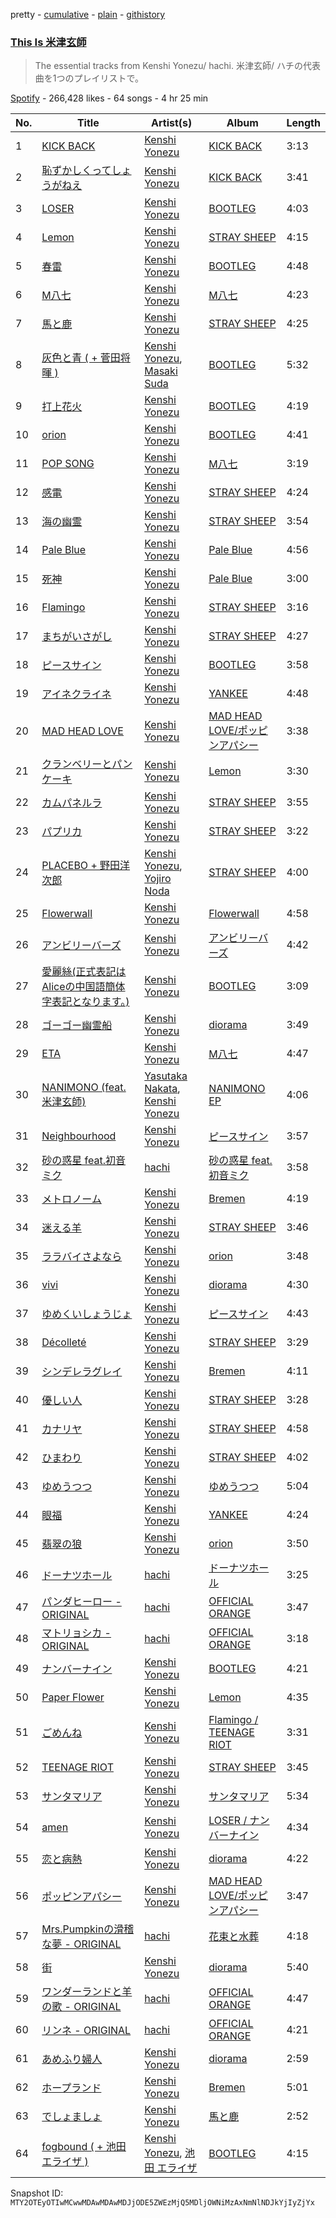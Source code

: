 pretty - [cumulative](/playlists/cumulative/37i9dQZF1DWYoL6ZoD9KnI.md) - [plain](/playlists/plain/37i9dQZF1DWYoL6ZoD9KnI) - [githistory](https://github.githistory.xyz/mackorone/spotify-playlist-archive/blob/main/playlists/plain/37i9dQZF1DWYoL6ZoD9KnI)

### [This Is 米津玄師](https://open.spotify.com/playlist/37i9dQZF1DWYoL6ZoD9KnI)

> The essential tracks from Kenshi Yonezu/ hachi\. 米津玄師/ ハチの代表曲を1つのプレイリストで。

[Spotify](https://open.spotify.com/user/spotify) - 266,428 likes - 64 songs - 4 hr 25 min

| No. | Title | Artist(s) | Album | Length |
|---|---|---|---|---|
| 1 | [KICK BACK](https://open.spotify.com/track/3khEEPRyBeOUabbmOPJzAG) | [Kenshi Yonezu](https://open.spotify.com/artist/1snhtMLeb2DYoMOcVbb8iB) | [KICK BACK](https://open.spotify.com/album/6RH1fEIz8HVXregzz5Xp2B) | 3:13 |
| 2 | [恥ずかしくってしょうがねえ](https://open.spotify.com/track/64DQr4CorFeWFZMRiKswZv) | [Kenshi Yonezu](https://open.spotify.com/artist/1snhtMLeb2DYoMOcVbb8iB) | [KICK BACK](https://open.spotify.com/album/1T6osuQ4vFziPrA10uXOfs) | 3:41 |
| 3 | [LOSER](https://open.spotify.com/track/7AqUE5AY514dbzeOAfJRa0) | [Kenshi Yonezu](https://open.spotify.com/artist/1snhtMLeb2DYoMOcVbb8iB) | [BOOTLEG](https://open.spotify.com/album/1mvoieMR8Dwiy7S052ihoC) | 4:03 |
| 4 | [Lemon](https://open.spotify.com/track/04TshWXkhV1qkqHzf31Hn6) | [Kenshi Yonezu](https://open.spotify.com/artist/1snhtMLeb2DYoMOcVbb8iB) | [STRAY SHEEP](https://open.spotify.com/album/052EiTRYh35MuDVJN9Emdh) | 4:15 |
| 5 | [春雷](https://open.spotify.com/track/6megNXGjmim4OitjZnIn9v) | [Kenshi Yonezu](https://open.spotify.com/artist/1snhtMLeb2DYoMOcVbb8iB) | [BOOTLEG](https://open.spotify.com/album/1mvoieMR8Dwiy7S052ihoC) | 4:48 |
| 6 | [M八七](https://open.spotify.com/track/3sFdaHo9D3hfiFt2wVi6a5) | [Kenshi Yonezu](https://open.spotify.com/artist/1snhtMLeb2DYoMOcVbb8iB) | [M八七](https://open.spotify.com/album/0QY96kqY4P5tJQaEmaE0CK) | 4:23 |
| 7 | [馬と鹿](https://open.spotify.com/track/0iniTNHwqBiP4UDE1dgUpD) | [Kenshi Yonezu](https://open.spotify.com/artist/1snhtMLeb2DYoMOcVbb8iB) | [STRAY SHEEP](https://open.spotify.com/album/052EiTRYh35MuDVJN9Emdh) | 4:25 |
| 8 | [灰色と青 \( + 菅田将暉 \)](https://open.spotify.com/track/3KnURrjsXA0TDce8N7iOwz) | [Kenshi Yonezu](https://open.spotify.com/artist/1snhtMLeb2DYoMOcVbb8iB), [Masaki Suda](https://open.spotify.com/artist/6n4SsAp5VjvIBg3s9QCcPX) | [BOOTLEG](https://open.spotify.com/album/1mvoieMR8Dwiy7S052ihoC) | 5:32 |
| 9 | [打上花火](https://open.spotify.com/track/6y9aL2ilkD6UkOq2QJeNyi) | [Kenshi Yonezu](https://open.spotify.com/artist/1snhtMLeb2DYoMOcVbb8iB) | [BOOTLEG](https://open.spotify.com/album/1mvoieMR8Dwiy7S052ihoC) | 4:19 |
| 10 | [orion](https://open.spotify.com/track/1bIZxrSkbxatnTo8ObcIxX) | [Kenshi Yonezu](https://open.spotify.com/artist/1snhtMLeb2DYoMOcVbb8iB) | [BOOTLEG](https://open.spotify.com/album/1mvoieMR8Dwiy7S052ihoC) | 4:41 |
| 11 | [POP SONG](https://open.spotify.com/track/2wPSiRWMFFeL1FC4MJ3Qxf) | [Kenshi Yonezu](https://open.spotify.com/artist/1snhtMLeb2DYoMOcVbb8iB) | [M八七](https://open.spotify.com/album/6KgGPCceeIHDFldBzttiBu) | 3:19 |
| 12 | [感電](https://open.spotify.com/track/6H0PLsSYMzDOqhLgyOlzIj) | [Kenshi Yonezu](https://open.spotify.com/artist/1snhtMLeb2DYoMOcVbb8iB) | [STRAY SHEEP](https://open.spotify.com/album/052EiTRYh35MuDVJN9Emdh) | 4:24 |
| 13 | [海の幽霊](https://open.spotify.com/track/4se7FxPLJQftnmHCF5qL2B) | [Kenshi Yonezu](https://open.spotify.com/artist/1snhtMLeb2DYoMOcVbb8iB) | [STRAY SHEEP](https://open.spotify.com/album/052EiTRYh35MuDVJN9Emdh) | 3:54 |
| 14 | [Pale Blue](https://open.spotify.com/track/52RfEh76AVKPwtUtTV9ufl) | [Kenshi Yonezu](https://open.spotify.com/artist/1snhtMLeb2DYoMOcVbb8iB) | [Pale Blue](https://open.spotify.com/album/24twIPmQ5GlXAPvzpRpc5G) | 4:56 |
| 15 | [死神](https://open.spotify.com/track/3tw4Jysd48kMcKsdnGYLee) | [Kenshi Yonezu](https://open.spotify.com/artist/1snhtMLeb2DYoMOcVbb8iB) | [Pale Blue](https://open.spotify.com/album/18UoCkfQKlMVnAcZXbiBz8) | 3:00 |
| 16 | [Flamingo](https://open.spotify.com/track/3ILWwi1JNj3NGuuf6DzYxN) | [Kenshi Yonezu](https://open.spotify.com/artist/1snhtMLeb2DYoMOcVbb8iB) | [STRAY SHEEP](https://open.spotify.com/album/052EiTRYh35MuDVJN9Emdh) | 3:16 |
| 17 | [まちがいさがし](https://open.spotify.com/track/1ZjoUsUbGdDrdyofWvSITO) | [Kenshi Yonezu](https://open.spotify.com/artist/1snhtMLeb2DYoMOcVbb8iB) | [STRAY SHEEP](https://open.spotify.com/album/052EiTRYh35MuDVJN9Emdh) | 4:27 |
| 18 | [ピースサイン](https://open.spotify.com/track/364JzOajs76bJymjHm3sVY) | [Kenshi Yonezu](https://open.spotify.com/artist/1snhtMLeb2DYoMOcVbb8iB) | [BOOTLEG](https://open.spotify.com/album/1mvoieMR8Dwiy7S052ihoC) | 3:58 |
| 19 | [アイネクライネ](https://open.spotify.com/track/45YBVp6zMwQZRbUDcPzmMB) | [Kenshi Yonezu](https://open.spotify.com/artist/1snhtMLeb2DYoMOcVbb8iB) | [YANKEE](https://open.spotify.com/album/64SAjax288grKsmuLDfA6G) | 4:48 |
| 20 | [MAD HEAD LOVE](https://open.spotify.com/track/1jE1zTvEffFZfNDZ21T8kI) | [Kenshi Yonezu](https://open.spotify.com/artist/1snhtMLeb2DYoMOcVbb8iB) | [MAD HEAD LOVE/ポッピンアパシー](https://open.spotify.com/album/6WJfvLqbR4mE9Tio1Srvq3) | 3:38 |
| 21 | [クランベリーとパンケーキ](https://open.spotify.com/track/0vaqZ9QxzfoyI1K4l3DbJm) | [Kenshi Yonezu](https://open.spotify.com/artist/1snhtMLeb2DYoMOcVbb8iB) | [Lemon](https://open.spotify.com/album/4Ezkdjk13wY1bdXc5kDJHG) | 3:30 |
| 22 | [カムパネルラ](https://open.spotify.com/track/2K4aKCOfyN1JwMWUZJiwIX) | [Kenshi Yonezu](https://open.spotify.com/artist/1snhtMLeb2DYoMOcVbb8iB) | [STRAY SHEEP](https://open.spotify.com/album/052EiTRYh35MuDVJN9Emdh) | 3:55 |
| 23 | [パプリカ](https://open.spotify.com/track/3ZGLU3boyl9emMo2Jlr5Gr) | [Kenshi Yonezu](https://open.spotify.com/artist/1snhtMLeb2DYoMOcVbb8iB) | [STRAY SHEEP](https://open.spotify.com/album/052EiTRYh35MuDVJN9Emdh) | 3:22 |
| 24 | [PLACEBO + 野田洋次郎](https://open.spotify.com/track/2JddJrkwam4cTskjGQoysI) | [Kenshi Yonezu](https://open.spotify.com/artist/1snhtMLeb2DYoMOcVbb8iB), [Yojiro Noda](https://open.spotify.com/artist/1HAuPdrX1EKL7rtAdb1ZQY) | [STRAY SHEEP](https://open.spotify.com/album/052EiTRYh35MuDVJN9Emdh) | 4:00 |
| 25 | [Flowerwall](https://open.spotify.com/track/1hmMuKG0w5DUa6NOTCT119) | [Kenshi Yonezu](https://open.spotify.com/artist/1snhtMLeb2DYoMOcVbb8iB) | [Flowerwall](https://open.spotify.com/album/0Uj2Q0o4NBkuhgfVsFj9Dc) | 4:58 |
| 26 | [アンビリーバーズ](https://open.spotify.com/track/1anEvdodVHHpDXiq2bwuau) | [Kenshi Yonezu](https://open.spotify.com/artist/1snhtMLeb2DYoMOcVbb8iB) | [アンビリーバーズ](https://open.spotify.com/album/3sEAIGuIv29u4NbylrcBpU) | 4:42 |
| 27 | [愛麗絲\(正式表記はAliceの中国語簡体字表記となります。\)](https://open.spotify.com/track/7APmRLL4QCEd7TmAfz2onj) | [Kenshi Yonezu](https://open.spotify.com/artist/1snhtMLeb2DYoMOcVbb8iB) | [BOOTLEG](https://open.spotify.com/album/1mvoieMR8Dwiy7S052ihoC) | 3:09 |
| 28 | [ゴーゴー幽霊船](https://open.spotify.com/track/6JTUCs01Y8POQjeh5lDvlo) | [Kenshi Yonezu](https://open.spotify.com/artist/1snhtMLeb2DYoMOcVbb8iB) | [diorama](https://open.spotify.com/album/75VDsskmdLJZWqbHYpKcKK) | 3:49 |
| 29 | [ETA](https://open.spotify.com/track/0XeyTwIqd2GPPcIFpM10IX) | [Kenshi Yonezu](https://open.spotify.com/artist/1snhtMLeb2DYoMOcVbb8iB) | [M八七](https://open.spotify.com/album/6KgGPCceeIHDFldBzttiBu) | 4:47 |
| 30 | [NANIMONO \(feat\. 米津玄師\)](https://open.spotify.com/track/21YjXHKo8hc5fOK7sYtixB) | [Yasutaka Nakata](https://open.spotify.com/artist/2qNI3aGlywRzTkRBOy9YzG), [Kenshi Yonezu](https://open.spotify.com/artist/1snhtMLeb2DYoMOcVbb8iB) | [NANIMONO EP](https://open.spotify.com/album/0LER3HsCsaTndOTcsTzAu4) | 4:06 |
| 31 | [Neighbourhood](https://open.spotify.com/track/51BDjBKd5QAT7bsPmvDnAh) | [Kenshi Yonezu](https://open.spotify.com/artist/1snhtMLeb2DYoMOcVbb8iB) | [ピースサイン](https://open.spotify.com/album/2p58xu7Y1gvdALDqLeBZ4C) | 3:57 |
| 32 | [砂の惑星 feat.初音ミク](https://open.spotify.com/track/2RBQ84niVRC6bBdhe7lc9F) | [hachi](https://open.spotify.com/artist/6ptdMFoqgQZRoccAYK9Opd) | [砂の惑星 feat.初音ミク](https://open.spotify.com/album/5fYiHj6u8MZWm2IPgvI0vh) | 3:58 |
| 33 | [メトロノーム](https://open.spotify.com/track/6DJufb1am2ldhryvhP3dpC) | [Kenshi Yonezu](https://open.spotify.com/artist/1snhtMLeb2DYoMOcVbb8iB) | [Bremen](https://open.spotify.com/album/2NntpzUApyESbWpuylSP31) | 4:19 |
| 34 | [迷える羊](https://open.spotify.com/track/6bukiujm3fiAIey2Qieimc) | [Kenshi Yonezu](https://open.spotify.com/artist/1snhtMLeb2DYoMOcVbb8iB) | [STRAY SHEEP](https://open.spotify.com/album/052EiTRYh35MuDVJN9Emdh) | 3:46 |
| 35 | [ララバイさよなら](https://open.spotify.com/track/1n6uZXRb7GzqoN5eqzFJwD) | [Kenshi Yonezu](https://open.spotify.com/artist/1snhtMLeb2DYoMOcVbb8iB) | [orion](https://open.spotify.com/album/1Vbibus80oIZ7GWnsYLNtp) | 3:48 |
| 36 | [vivi](https://open.spotify.com/track/3izOZelMZaCC0MMabvssCw) | [Kenshi Yonezu](https://open.spotify.com/artist/1snhtMLeb2DYoMOcVbb8iB) | [diorama](https://open.spotify.com/album/75VDsskmdLJZWqbHYpKcKK) | 4:30 |
| 37 | [ゆめくいしょうじょ](https://open.spotify.com/track/4PDeviRbxQfSDDwP0BAE5O) | [Kenshi Yonezu](https://open.spotify.com/artist/1snhtMLeb2DYoMOcVbb8iB) | [ピースサイン](https://open.spotify.com/album/2p58xu7Y1gvdALDqLeBZ4C) | 4:43 |
| 38 | [Décolleté](https://open.spotify.com/track/0KAzU42MoxDYo7XXGAdMhk) | [Kenshi Yonezu](https://open.spotify.com/artist/1snhtMLeb2DYoMOcVbb8iB) | [STRAY SHEEP](https://open.spotify.com/album/052EiTRYh35MuDVJN9Emdh) | 3:29 |
| 39 | [シンデレラグレイ](https://open.spotify.com/track/421YV4dHoOY8HaU6nHAuks) | [Kenshi Yonezu](https://open.spotify.com/artist/1snhtMLeb2DYoMOcVbb8iB) | [Bremen](https://open.spotify.com/album/2NntpzUApyESbWpuylSP31) | 4:11 |
| 40 | [優しい人](https://open.spotify.com/track/7EoBmpSFygVuCCGkXA3wei) | [Kenshi Yonezu](https://open.spotify.com/artist/1snhtMLeb2DYoMOcVbb8iB) | [STRAY SHEEP](https://open.spotify.com/album/052EiTRYh35MuDVJN9Emdh) | 3:28 |
| 41 | [カナリヤ](https://open.spotify.com/track/4QnBgXJAEoHjKj6LiKP9wS) | [Kenshi Yonezu](https://open.spotify.com/artist/1snhtMLeb2DYoMOcVbb8iB) | [STRAY SHEEP](https://open.spotify.com/album/052EiTRYh35MuDVJN9Emdh) | 4:58 |
| 42 | [ひまわり](https://open.spotify.com/track/2Tl9plCC1mml1tS9jepjC4) | [Kenshi Yonezu](https://open.spotify.com/artist/1snhtMLeb2DYoMOcVbb8iB) | [STRAY SHEEP](https://open.spotify.com/album/052EiTRYh35MuDVJN9Emdh) | 4:02 |
| 43 | [ゆめうつつ](https://open.spotify.com/track/3LiCxI36JZmzUxlS8KAeW2) | [Kenshi Yonezu](https://open.spotify.com/artist/1snhtMLeb2DYoMOcVbb8iB) | [ゆめうつつ](https://open.spotify.com/album/1Q7OsEn8b1RnCgTYcjRyLC) | 5:04 |
| 44 | [眼福](https://open.spotify.com/track/7e2oFZqJWr1fbG6CLH4srC) | [Kenshi Yonezu](https://open.spotify.com/artist/1snhtMLeb2DYoMOcVbb8iB) | [YANKEE](https://open.spotify.com/album/64SAjax288grKsmuLDfA6G) | 4:24 |
| 45 | [翡翠の狼](https://open.spotify.com/track/4kUGWziV03u0xvRk6Fmogx) | [Kenshi Yonezu](https://open.spotify.com/artist/1snhtMLeb2DYoMOcVbb8iB) | [orion](https://open.spotify.com/album/1Vbibus80oIZ7GWnsYLNtp) | 3:50 |
| 46 | [ドーナツホール](https://open.spotify.com/track/6kwLcF9pDovUbmGOtHo4Ml) | [hachi](https://open.spotify.com/artist/6ptdMFoqgQZRoccAYK9Opd) | [ドーナツホール](https://open.spotify.com/album/4jNxD5LWmUuwF72qG8Ekfx) | 3:25 |
| 47 | [パンダヒーロー \- ORIGINAL](https://open.spotify.com/track/0vENG11oPsLk9PCCH28M7S) | [hachi](https://open.spotify.com/artist/6ptdMFoqgQZRoccAYK9Opd) | [OFFICIAL ORANGE](https://open.spotify.com/album/3LCFnbLjqO5qTbX23ZXaPI) | 3:47 |
| 48 | [マトリョシカ \- ORIGINAL](https://open.spotify.com/track/74A5fPLR86U9XWYostkXwS) | [hachi](https://open.spotify.com/artist/6ptdMFoqgQZRoccAYK9Opd) | [OFFICIAL ORANGE](https://open.spotify.com/album/3LCFnbLjqO5qTbX23ZXaPI) | 3:18 |
| 49 | [ナンバーナイン](https://open.spotify.com/track/7zdzhDD4v7dryJn68bn4GH) | [Kenshi Yonezu](https://open.spotify.com/artist/1snhtMLeb2DYoMOcVbb8iB) | [BOOTLEG](https://open.spotify.com/album/1mvoieMR8Dwiy7S052ihoC) | 4:21 |
| 50 | [Paper Flower](https://open.spotify.com/track/2JzRY7DvaqKqBrehWmsb3E) | [Kenshi Yonezu](https://open.spotify.com/artist/1snhtMLeb2DYoMOcVbb8iB) | [Lemon](https://open.spotify.com/album/4Ezkdjk13wY1bdXc5kDJHG) | 4:35 |
| 51 | [ごめんね](https://open.spotify.com/track/4dvRQjQCOdtEaYH86BEs36) | [Kenshi Yonezu](https://open.spotify.com/artist/1snhtMLeb2DYoMOcVbb8iB) | [Flamingo / TEENAGE RIOT](https://open.spotify.com/album/4OaItizwUJOXbPgr7bBSSO) | 3:31 |
| 52 | [TEENAGE RIOT](https://open.spotify.com/track/03anCl0CUIi29mbrbsA8pY) | [Kenshi Yonezu](https://open.spotify.com/artist/1snhtMLeb2DYoMOcVbb8iB) | [STRAY SHEEP](https://open.spotify.com/album/052EiTRYh35MuDVJN9Emdh) | 3:45 |
| 53 | [サンタマリア](https://open.spotify.com/track/0zjtBLZoqcrIxPDxrAfpJq) | [Kenshi Yonezu](https://open.spotify.com/artist/1snhtMLeb2DYoMOcVbb8iB) | [サンタマリア](https://open.spotify.com/album/3VJsXx7mjLMyx3dp9H6x1G) | 5:34 |
| 54 | [amen](https://open.spotify.com/track/6XZdQi6kAR6Ez0O998Erm3) | [Kenshi Yonezu](https://open.spotify.com/artist/1snhtMLeb2DYoMOcVbb8iB) | [LOSER / ナンバーナイン](https://open.spotify.com/album/3z72r7aIYUDpTElMaBQuxq) | 4:34 |
| 55 | [恋と病熱](https://open.spotify.com/track/05fuWARtOqZgc1mzjf5l0C) | [Kenshi Yonezu](https://open.spotify.com/artist/1snhtMLeb2DYoMOcVbb8iB) | [diorama](https://open.spotify.com/album/75VDsskmdLJZWqbHYpKcKK) | 4:22 |
| 56 | [ポッピンアパシー](https://open.spotify.com/track/3B6E0mV5MLYcnGRO2CPbCE) | [Kenshi Yonezu](https://open.spotify.com/artist/1snhtMLeb2DYoMOcVbb8iB) | [MAD HEAD LOVE/ポッピンアパシー](https://open.spotify.com/album/6WJfvLqbR4mE9Tio1Srvq3) | 3:47 |
| 57 | [Mrs.Pumpkinの滑稽な夢 \- ORIGINAL](https://open.spotify.com/track/6AM4kwGUFoCQZyV1mwfo2A) | [hachi](https://open.spotify.com/artist/6ptdMFoqgQZRoccAYK9Opd) | [花束と水葬](https://open.spotify.com/album/28uForAlijhQ8ISFZOZfFw) | 4:18 |
| 58 | [街](https://open.spotify.com/track/0rPxJWtfr7aBswJIpsf2lz) | [Kenshi Yonezu](https://open.spotify.com/artist/1snhtMLeb2DYoMOcVbb8iB) | [diorama](https://open.spotify.com/album/75VDsskmdLJZWqbHYpKcKK) | 5:40 |
| 59 | [ワンダーランドと羊の歌 \- ORIGINAL](https://open.spotify.com/track/4ZLyjxANuZ87aP9dJqRaik) | [hachi](https://open.spotify.com/artist/6ptdMFoqgQZRoccAYK9Opd) | [OFFICIAL ORANGE](https://open.spotify.com/album/3LCFnbLjqO5qTbX23ZXaPI) | 4:47 |
| 60 | [リンネ \- ORIGINAL](https://open.spotify.com/track/6L7qAI9DS27eoEEseNB1Y2) | [hachi](https://open.spotify.com/artist/6ptdMFoqgQZRoccAYK9Opd) | [OFFICIAL ORANGE](https://open.spotify.com/album/3LCFnbLjqO5qTbX23ZXaPI) | 4:21 |
| 61 | [あめふり婦人](https://open.spotify.com/track/4ih8ybOwn5Mfmu0EY6THjr) | [Kenshi Yonezu](https://open.spotify.com/artist/1snhtMLeb2DYoMOcVbb8iB) | [diorama](https://open.spotify.com/album/75VDsskmdLJZWqbHYpKcKK) | 2:59 |
| 62 | [ホープランド](https://open.spotify.com/track/7lmF0obAl4R76B5QPhMJrZ) | [Kenshi Yonezu](https://open.spotify.com/artist/1snhtMLeb2DYoMOcVbb8iB) | [Bremen](https://open.spotify.com/album/2NntpzUApyESbWpuylSP31) | 5:01 |
| 63 | [でしょましょ](https://open.spotify.com/track/0crXUgfQlDabooRgYlk6pO) | [Kenshi Yonezu](https://open.spotify.com/artist/1snhtMLeb2DYoMOcVbb8iB) | [馬と鹿](https://open.spotify.com/album/0qQBqfFObMOxLmumCLDjiw) | 2:52 |
| 64 | [fogbound \( + 池田エライザ \)](https://open.spotify.com/track/7N3SyH4n4kjbMl8gYNs63K) | [Kenshi Yonezu](https://open.spotify.com/artist/1snhtMLeb2DYoMOcVbb8iB), [池田 エライザ](https://open.spotify.com/artist/5M2zpiu3UmpkILAzG32bCP) | [BOOTLEG](https://open.spotify.com/album/1mvoieMR8Dwiy7S052ihoC) | 4:15 |

Snapshot ID: `MTY2OTEyOTIwMCwwMDAwMDAwMDJjODE5ZWEzMjQ5MDljOWNiMzAxNmNlNDJkYjIyZjYx`
